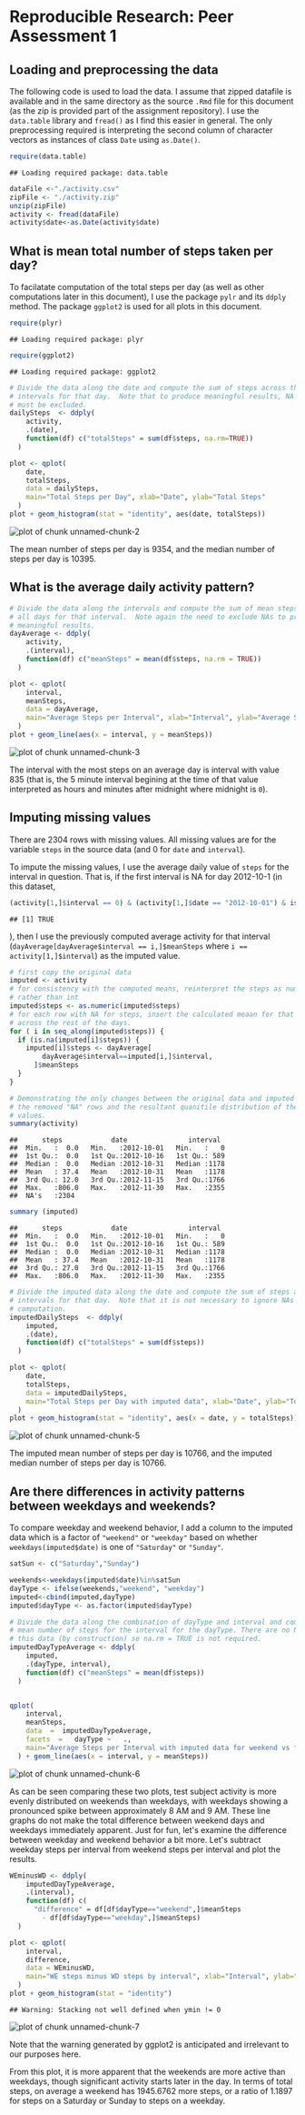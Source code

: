 # Reproducible Research: Peer Assessment 1


## Loading and preprocessing the data
The following code is used to load the data. I assume that zipped datafile is available and in the same directory as the source `.Rmd` file for this document (as the zip is provided part of the assignment repository). I use the `data.table` library and `fread()` as I find this easier in general.  The only preprocessing required is interpreting the second column of character vectors as instances of class `Date` using `as.Date()`.

```r
require(data.table)
```

```
## Loading required package: data.table
```

```r
dataFile <-"./activity.csv"
zipFile <- "./activity.zip"
unzip(zipFile)
activity <- fread(dataFile)
activity$date<-as.Date(activity$date)
```



## What is mean total number of steps taken per day?
To facilatate computation of the total steps per day (as well as other computations later in this document), I use the package `pylr` and its `ddply` method.  The package `ggplot2` is used for all plots in this document.

```r
require(plyr)
```

```
## Loading required package: plyr
```

```r
require(ggplot2)
```

```
## Loading required package: ggplot2
```

```r
# Divide the data along the date and compute the sum of steps across the 
# intervals for that day.  Note that to produce meaningful results, NA values
# must be excluded.
dailySteps  <- ddply(
    activity,
    .(date),
    function(df) c("totalSteps" = sum(df$steps, na.rm=TRUE))
  )

plot <- qplot(
    date, 
    totalSteps, 
    data = dailySteps, 
    main="Total Steps per Day", xlab="Date", ylab="Total Steps"
  ) 
plot + geom_histogram(stat = "identity", aes(date, totalSteps))
```

![plot of chunk unnamed-chunk-2](figure/unnamed-chunk-2.png) 

The mean number of steps per day is 9354, and the median number of steps per day is 10395.


## What is the average daily activity pattern?

```r
# Divide the data along the intervals and compute the sum of mean steps across 
# all days for that interval.  Note again the need to exclude NAs to produce 
# meaningful results.
dayAverage <- ddply(
    activity,
    .(interval),
    function(df) c("meanSteps" = mean(df$steps, na.rm = TRUE))
  )

plot <- qplot(
    interval, 
    meanSteps, 
    data = dayAverage,
    main="Average Steps per Interval", xlab="Interval", ylab="Average Steps"
  )
plot + geom_line(aes(x = interval, y = meanSteps))
```

![plot of chunk unnamed-chunk-3](figure/unnamed-chunk-3.png) 

The interval with the most steps on an average day is interval with value 835 (that is, the 5 minute interval begining at the time of that value interpreted as hours and minutes after midnight where midnight is `0`).



## Imputing missing values
There are 2304 rows with missing values.  All missing values are for the variable `steps` in the source data (and 0 for `date` and `interval`).

To impute the missing values, I use the average daily value of `steps` for the interval in question.  That is, if the first interval is NA for day 2012-10-1 (in this dataset,

```r
(activity[1,]$interval == 0) & (activity[1,]$date == "2012-10-01") & is.na(activity[1,]$steps)
```

```
## [1] TRUE
```
), then I use the previously computed average activity for that interval (`dayAverage[dayAverage$interval == i,]$meanSteps` where `i == activity[1,]$interval`) as the imputed value.

```r
# first copy the original data
imputed <- activity
# for consistency with the computed means, reinterpret the steps as numeric 
# rather than int
imputed$steps <- as.numeric(imputed$steps)
# for each row with NA for steps, insert the calculated meaan for that interval
# across the rest of the days.
for ( i in seq_along(imputed$steps)) {
  if (is.na(imputed[i]$steps)) {
    imputed[i]$steps <- dayAverage[
        dayAverage$interval==imputed[i,]$interval,
      ]$meanSteps
  }
}

# Demonstrating the only changes between the original data and imputed data are
# the removed "NA" rows and the resultant quanitile distribution of the steps 
# values.
summary(activity)
```

```
##      steps            date               interval   
##  Min.   :  0.0   Min.   :2012-10-01   Min.   :   0  
##  1st Qu.:  0.0   1st Qu.:2012-10-16   1st Qu.: 589  
##  Median :  0.0   Median :2012-10-31   Median :1178  
##  Mean   : 37.4   Mean   :2012-10-31   Mean   :1178  
##  3rd Qu.: 12.0   3rd Qu.:2012-11-15   3rd Qu.:1766  
##  Max.   :806.0   Max.   :2012-11-30   Max.   :2355  
##  NA's   :2304
```

```r
summary (imputed)
```

```
##      steps            date               interval   
##  Min.   :  0.0   Min.   :2012-10-01   Min.   :   0  
##  1st Qu.:  0.0   1st Qu.:2012-10-16   1st Qu.: 589  
##  Median :  0.0   Median :2012-10-31   Median :1178  
##  Mean   : 37.4   Mean   :2012-10-31   Mean   :1178  
##  3rd Qu.: 27.0   3rd Qu.:2012-11-15   3rd Qu.:1766  
##  Max.   :806.0   Max.   :2012-11-30   Max.   :2355
```

```r
# Divide the imputed data along the date and compute the sum of steps across the 
# intervals for that day.  Note that it is not necessary to ignore NAs in this
# computation.
imputedDailySteps  <- ddply(
    imputed,
    .(date),
    function(df) c("totalSteps" = sum(df$steps))
  )

plot <- qplot(
    date, 
    totalSteps, 
    data = imputedDailySteps,
    main="Total Steps per Day with imputed data", xlab="Date", ylab="Total Steps"
  ) 
plot + geom_histogram(stat = "identity", aes(x = date, y = totalSteps))
```

![plot of chunk unnamed-chunk-5](figure/unnamed-chunk-5.png) 

The imputed mean number of steps per day is 10766, and the imputed median number of steps per day is 10766.

## Are there differences in activity patterns between weekdays and weekends?
To compare weekday and weekend behavior, I add a column to the imputed data which is a factor of `"weekend"` or `"weekday"` based on whether `weekdays(imputed$date)` is one of `"Saturday"` or `"Sunday"`.  

```r
satSun <- c("Saturday","Sunday")

weekends<-weekdays(imputed$date)%in%satSun
dayType <- ifelse(weekends,"weekend", "weekday")
imputed<-cbind(imputed,dayType)
imputed$dayType <- as.factor(imputed$dayType)

# Divide the data along the combination of dayType and interval and compute the
# mean number of steps for the interval for the dayType. There are no NAs in 
# this data (by construction) so na.rm = TRUE is not required.
imputedDayTypeAverage <- ddply(
    imputed,
    .(dayType, interval),
    function(df) c("meanSteps" = mean(df$steps))
  )


qplot(
    interval,  
    meanSteps,  
    data  =  imputedDayTypeAverage,	
    facets	=	dayType	~	.,
    main="Average Steps per Interval with imputed data for weekend vs for  weekday", xlab="Interval", ylab="Average Steps"
  )	+ geom_line(aes(x = interval, y = meanSteps))
```

![plot of chunk unnamed-chunk-6](figure/unnamed-chunk-6.png) 


As can be seen comparing these two plots, test subject activity is more evenly distributed on weekends than weekdays, with weekdays showing a pronounced spike between approximately 8 AM and 9 AM.  These line graphs do not make the total difference between weekend days and weekdays immediately apparent. Just for fun, let's examine the difference between weekday and weekend behavior a bit more.  Let's subtract weekday steps per interval from weekend steps per interval and plot the results.

```r
WEminusWD <- ddply(
    imputedDayTypeAverage,
    .(interval),
    function(df) c(
      "difference" = df[df$dayType=="weekend",]$meanSteps 
        - df[df$dayType=="weekday",]$meanSteps)
  )

plot <- qplot(
    interval, 
    difference, 
    data = WEminusWD,
    main="WE steps minus WD steps by interval", xlab="Interval", ylab="Steps Difference"
  ) 
plot + geom_histogram(stat = "identity")
```

```
## Warning: Stacking not well defined when ymin != 0
```

![plot of chunk unnamed-chunk-7](figure/unnamed-chunk-7.png) 

Note that the warning generated by ggplot2 is anticipated and irrelevant to our purposes here. 

From this plot, it is more apparent that the weekends are more active than weekdays, though significant activity starts later in the day.  In terms of total steps, on average a weekend has 1945.6762 more steps, or a ratio of 1.1897 for steps on a Saturday or Sunday to steps on a weekday.

